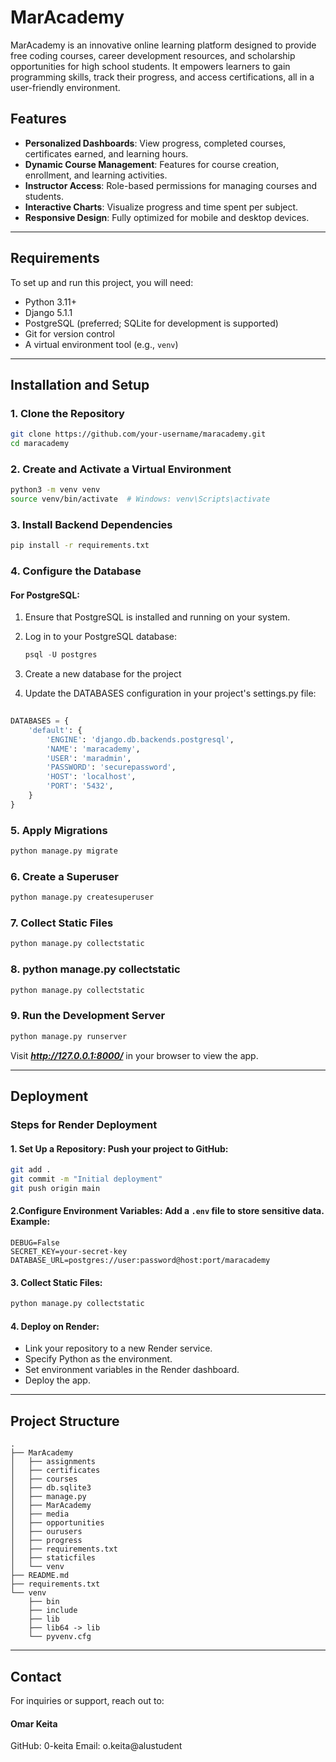 
# MarAcademy

MarAcademy is an innovative online learning platform designed to provide free coding courses, career development resources, and scholarship opportunities for high school students. It empowers learners to gain programming skills, track their progress, and access certifications, all in a user-friendly environment.

## Features

- **Personalized Dashboards**: View progress, completed courses, certificates earned, and learning hours.
- **Dynamic Course Management**: Features for course creation, enrollment, and learning activities.
- **Instructor Access**: Role-based permissions for managing courses and students.
- **Interactive Charts**: Visualize progress and time spent per subject.
- **Responsive Design**: Fully optimized for mobile and desktop devices.

---

## Requirements

To set up and run this project, you will need:

- Python 3.11+
- Django 5.1.1
- PostgreSQL (preferred; SQLite for development is supported)
- Git for version control
- A virtual environment tool (e.g., `venv`)

---

## Installation and Setup

### 1. Clone the Repository
```bash
git clone https://github.com/your-username/maracademy.git
cd maracademy
```

### 2. Create and Activate a Virtual Environment

```bash
python3 -m venv venv
source venv/bin/activate  # Windows: venv\Scripts\activate
```
### 3.  Install Backend Dependencies
```bash
pip install -r requirements.txt
```

### 4. Configure the Database

#### For PostgreSQL:
1. Ensure that PostgreSQL is installed and running on your system.
2. Log in to your PostgreSQL database:
   ```sql
   psql -U postgres
   ```

3. Create a new database for the project
4. Update the DATABASES configuration in your project's settings.py file:
   
```python
   
DATABASES = {
    'default': {
        'ENGINE': 'django.db.backends.postgresql',
        'NAME': 'maracademy',
        'USER': 'maradmin',
        'PASSWORD': 'securepassword',
        'HOST': 'localhost',
        'PORT': '5432',
    }
}
```

### 5. Apply Migrations
```bash
python manage.py migrate
```

### 6. Create a Superuser
```bash
python manage.py createsuperuser
```

### 7. Collect Static Files
```bash
python manage.py collectstatic
```
### 8. python manage.py collectstatic
```bash
python manage.py collectstatic

```
### 9. Run the Development Server
```bash
python manage.py runserver
```

Visit ***http://127.0.0.1:8000/*** in your browser to view the app.

---
## Deployment
### Steps for Render Deployment
#### 1. Set Up a Repository: Push your project to GitHub:

```bash
git add .
git commit -m "Initial deployment"
git push origin main
```

#### 2.Configure Environment Variables: Add a ```.env``` file to store sensitive data. Example:
```env
DEBUG=False
SECRET_KEY=your-secret-key
DATABASE_URL=postgres://user:password@host:port/maracademy
```
#### 3. Collect Static Files:
```bash
python manage.py collectstatic
```
#### 4. Deploy on Render:
- Link your repository to a new Render service.
- Specify Python as the environment.
- Set environment variables in the Render dashboard.
- Deploy the app.


---
## Project Structure

```plaintext
.
├── MarAcademy
│   ├── assignments
│   ├── certificates
│   ├── courses
│   ├── db.sqlite3
│   ├── manage.py
│   ├── MarAcademy
│   ├── media
│   ├── opportunities
│   ├── ourusers
│   ├── progress
│   ├── requirements.txt
│   ├── staticfiles
│   └── venv
├── README.md
├── requirements.txt
└── venv
    ├── bin
    ├── include
    ├── lib
    ├── lib64 -> lib
    └── pyvenv.cfg

```
---
## Contact
For inquiries or support, reach out to:

#### Omar Keita

GitHub: 0-keita
Email: o.keita@alustudent






